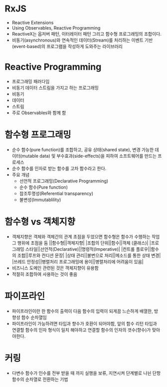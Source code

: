 # RxJS
- Reactive Extensions
- Using Observables, Reactive Programming
- ReactiveX는 옵저버 패턴, 이터레이터 패턴 그리고 함수형 프로그래밍의 조합이다.
- 비동기(asynchronous)와 연속적인 데이터(Stream)를 처리하는 이벤트 기반(event-based)의 프로그램을 작성하게 도와주는 라이브러리

# Reactive Programming
- 프로그래밍 패러다임
- 비동기 데이터 스트림을 가지고 하는 프로그래밍
- 비동기
- 데이터
- 스트림
- 주로 Observables와 함께 함 

# 함수형 프로그래밍
- 순수 함수(pure function)를 조합하고, 공유 상태(shared state), 변경 가능한 데이터(mutable data) 및 부수효과(side-effects)을 피하여 소프트웨어를 만드는 프로세스
- 순수 함수를 인자로 받는 함수를 고차 함수라고 한다.
- 주요 개념
    - 선언적 프로그래밍(Declarative Programming)
    - 순수 함수(Pure function)
    - 참조투명성(Referential transparency)
    - 불변성(Immutablility)

# 함수형 vs 객체지향
- 객체지향은 객체와 객체간의 관계 초점을 두었으면 함수형은 함수가 수행하는 작업 그 행위에 초점을 둠
||함수형||객체지향|
|조합의 단위||함수||객체 (클래스)|
|프로그래밍 스타일||선언적(Declarative)||명령적(Imperative)|
|컨트롤 플로우||함수의 조합||루프와 컨디션 문장|
|상태 관리||불변으로 처리||메소드를 통한 상태 변경|
|쓰레드 안정성||병렬처리 프로그래밍에 용이||병렬처리에 어려움이 있음|
- 비즈니스 도메인 관련된 것은 객체지향이 유용함
- 적절히 조합하여 사용하는 것이 좋음

# 파이프라인
- 파이프라인이란 한 함수의 출력이 다음 함수의 입력이 되게끔 느슨하게 배열한, 방향성 함수 순차열임
- 파이프라인이 가능하려면 타입과 향수가 호환이 되어야함, 앞의 함수 리턴 타입과 연결할 함수의 인자 형식이 일치 해야하고 연결할 함수의 인자의 갯수(향수)가 맞아야한다.

# 커링
- 다변수 함수가 인수를 전부 받을 때 까지 실행을 보류, 지연시켜 단계별로 나뉜 단항 함수의 순차열로 전환하는 기법